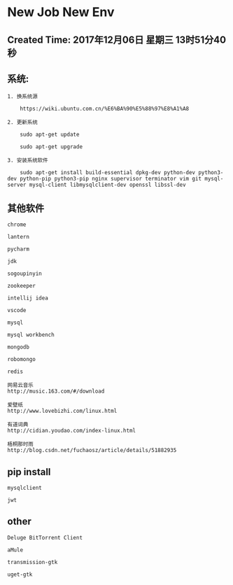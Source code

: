 # New Job New Env

## Created Time: 2017年12月06日 星期三 13时51分40秒

## 系统:

```
1. 换系统源

    https://wiki.ubuntu.com.cn/%E6%BA%90%E5%88%97%E8%A1%A8

2. 更新系统

    sudo apt-get update

    sudo apt-get upgrade

3. 安装系统软件

    sudo apt-get install build-essential dpkg-dev python-dev python3-dev python-pip python3-pip nginx supervisor terminator vim git mysql-server mysql-client libmysqlclient-dev openssl libssl-dev
```

## 其他软件

```
chrome

lantern

pycharm

jdk

sogoupinyin

zookeeper

intellij idea

vscode

mysql

mysql workbench

mongodb

robomongo

redis

网易云音乐
http://music.163.com/#/download

爱壁纸
http://www.lovebizhi.com/linux.html

有道词典
http://cidian.youdao.com/index-linux.html

梧桐那时雨
http://blog.csdn.net/fuchaosz/article/details/51882935
```

## pip install

```
mysqlclient

jwt
```

## other
```
Deluge BitTorrent Client

aMule

transmission-gtk

uget-gtk
```

